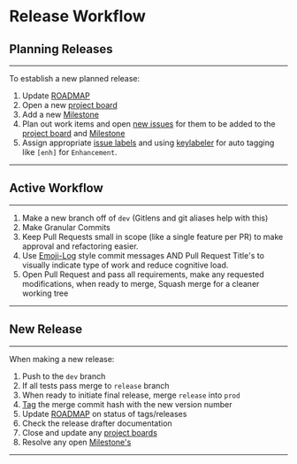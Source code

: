 # Release Workflow

## Planning Releases

---

To establish a new planned release:

1. Update [ROADMAP](../ROADMAP.md)
2. Open a new [project board][0]
3. Add a new [Milestone][4]
4. Plan out work items and open [new issues][2] for them to be added to the [project board][0] and [Milestone][4]
5. Assign appropriate [issue labels][1] and using [keylabeler](../.github/keylabeler.yml) for auto tagging like `[enh]` for `Enhancement`.

---

## Active Workflow

---

1. Make a new branch off of `dev` (Gitlens and git aliases help with this)
2. Make Granular Commits
3. Keep Pull Requests small in scope (like a single feature per PR) to make approval and refactoring easier.
4. Use [Emoji-Log][5] style commit messages AND Pull Request Title's to visually indicate type of work and reduce cognitive load.
5. Open Pull Request and pass all requirements, make any requested modifications, when ready to merge, Squash merge for a cleaner working tree

---

## New Release

---

When making a new release:

1. Push to the `dev` branch
2. If all tests pass merge to `release` branch
3. When ready to initiate final release, merge `release` into `prod`
4. [Tag][3] the merge commit hash with the new version number
5. Update [ROADMAP](../ROADMAP.md) on status of tags/releases
6. Check the release drafter documentation
7. Close and update any [project boards][0]
8. Resolve any open [Milestone's][4]

---

[0]: https://github.com/tallguyjenks/PyRM/projects
[1]: https://github.com/tallguyjenks/PyRM/labels
[2]: https://github.com/tallguyjenks/PyRM/issues/new/choose
[3]: https://github.com/tallguyjenks/PyRM/tags
[4]: https://github.com/tallguyjenks/PyRM/milestones
[5]: https://github.com/ahmadawais/Emoji-Log
